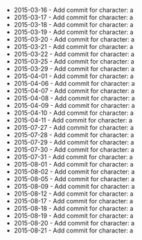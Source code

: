 - 2015-03-16 - Add commit for character: a
- 2015-03-17 - Add commit for character: a
- 2015-03-18 - Add commit for character: a
- 2015-03-19 - Add commit for character: a
- 2015-03-20 - Add commit for character: a
- 2015-03-21 - Add commit for character: a
- 2015-03-22 - Add commit for character: a
- 2015-03-25 - Add commit for character: a
- 2015-03-29 - Add commit for character: a
- 2015-04-01 - Add commit for character: a
- 2015-04-06 - Add commit for character: a
- 2015-04-07 - Add commit for character: a
- 2015-04-08 - Add commit for character: a
- 2015-04-09 - Add commit for character: a
- 2015-04-10 - Add commit for character: a
- 2015-04-11 - Add commit for character: a
- 2015-07-27 - Add commit for character: a
- 2015-07-28 - Add commit for character: a
- 2015-07-29 - Add commit for character: a
- 2015-07-30 - Add commit for character: a
- 2015-07-31 - Add commit for character: a
- 2015-08-01 - Add commit for character: a
- 2015-08-02 - Add commit for character: a
- 2015-08-05 - Add commit for character: a
- 2015-08-09 - Add commit for character: a
- 2015-08-12 - Add commit for character: a
- 2015-08-17 - Add commit for character: a
- 2015-08-18 - Add commit for character: a
- 2015-08-19 - Add commit for character: a
- 2015-08-20 - Add commit for character: a
- 2015-08-21 - Add commit for character: a
